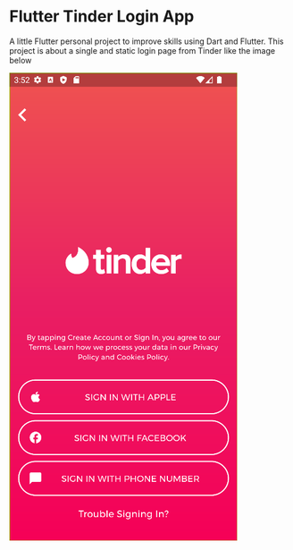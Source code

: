 # Flutter Tinder Login App

A little Flutter personal project to improve skills using Dart and Flutter.
This project is about a single and static login page from Tinder like the image below

![image](https://raw.githubusercontent.com/aandrepf/flutter_tinderapp/main/tinderapp.png)

